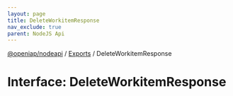 ```yaml
---
layout: page
title: DeleteWorkitemResponse
nav_exclude: true
parent: NodeJS Api
---
```

[@openiap/nodeapi](../README.html) / [Exports](../modules.html) / DeleteWorkitemResponse

# Interface: DeleteWorkitemResponse
